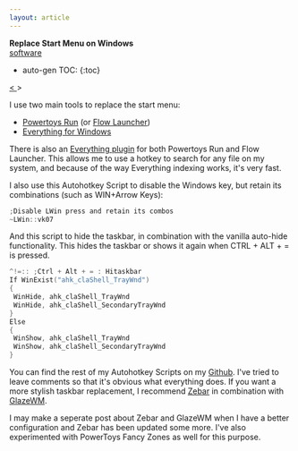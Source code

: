 ```yaml
---
layout: article
---
```

<div class="tags" markdown="1">

**Replace Start Menu on Windows** <br> [software](/articles/tags/software)

</div>

* auto-gen TOC:
{:toc}

<a class="prev" href="/articles/2024/whynottrump"> < </a>
<a class="next"> > </a>

I use two main tools to replace the start menu:
- [Powertoys Run](https://learn.microsoft.com/en-us/windows/powertoys/run) (or [Flow Launcher](https://www.flowlauncher.com/))
- [Everything for Windows](https://www.voidtools.com/downloads/)

There is also an [Everything plugin](https://github.com/lin-ycv/EverythingPowerToys) for both Powertoys Run and Flow Launcher. This allows me to use a hotkey to search for any file on my system, and because of the way Everything indexing works, it's very fast.

I also use this Autohotkey Script to disable the Windows key, but retain its combinations (such as WIN+Arrow Keys):

```c      
;Disable LWin press and retain its combos
~LWin::vk07
```

And this script to hide the taskbar, in combination with the vanilla auto-hide functionality. This hides the taskbar or shows it again when CTRL + ALT + = is pressed.

```c
^!=:: ;Ctrl + Alt + = : Hitaskbar
If WinExist("ahk_claShell_TrayWnd")
{
 WinHide, ahk_claShell_TrayWnd
 WinHide, ahk_claShell_SecondaryTrayWnd
}
Else
{
 WinShow, ahk_claShell_TrayWnd
 WinShow, ahk_claShell_SecondaryTrayWnd
}
```

You can find the rest of my Autohotkey Scripts on my [Github](https://github.com/wfurney13/dotfiles/blob/master/ahk/hotkeys.ahk). I've tried to leave comments so that it's obvious what everything does. If you want a more stylish taskbar replacement, I recommend [Zebar](https://github.com/glzr-io/zebar) in combination with [GlazeWM](https://github.com/glzr-io/glazewm). 

I may make a seperate post about Zebar and GlazeWM when I have a better configuration and Zebar has been updated some more. I've also experimented with PowerToys Fancy Zones as well for this purpose.